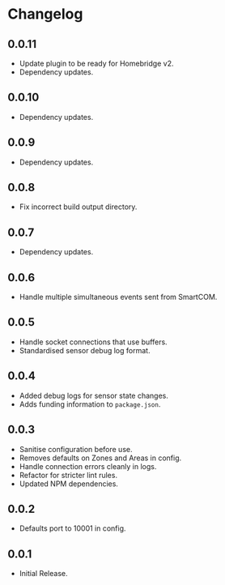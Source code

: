 # Changelog

## 0.0.11

-   Update plugin to be ready for Homebridge v2.
-   Dependency updates.

## 0.0.10

-   Dependency updates.

## 0.0.9

-   Dependency updates.

## 0.0.8

-   Fix incorrect build output directory.

## 0.0.7

-   Dependency updates.

## 0.0.6

-   Handle multiple simultaneous events sent from SmartCOM.

## 0.0.5

-   Handle socket connections that use buffers.
-   Standardised sensor debug log format.

## 0.0.4

-   Added debug logs for sensor state changes.
-   Adds funding information to `package.json`.

## 0.0.3

-   Sanitise configuration before use.
-   Removes defaults on Zones and Areas in config.
-   Handle connection errors cleanly in logs.
-   Refactor for stricter lint rules.
-   Updated NPM dependencies.

## 0.0.2

-   Defaults port to 10001 in config.

## 0.0.1

-   Initial Release.
